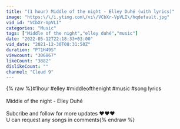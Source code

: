 ```yaml
---
title: "(1 hour) Middle of the night - Elley Duhé (with lyrics)"
image: "https:\/\/i.ytimg.com\/vi\/VCbXr-VpVLI\/hqdefault.jpg"
vid_id: "VCbXr-VpVLI"
categories: "Music"
tags: ["Middle of the night","elley duhé","music"]
date: "2022-05-12T22:18:33+03:00"
vid_date: "2021-12-30T08:31:50Z"
duration: "PT1H49S"
viewcount: "306867"
likeCount: "3882"
dislikeCount: ""
channel: "Cloud 9"
---
```

{% raw %}#1hour #elley #middleofthenight #music #song lyrics<br /><br />Middle of the night - Elley Duhé<br /><br />Subcribe and follow for more updates ❤❤❤<br />U can request any songs in comments{% endraw %}
